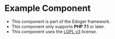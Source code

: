 # Example Component #

- This component is part of the Edoger framework.
- This component only supports **PHP 7.1** or later.
- This component uses the [LGPL v3](https://www.gnu.org/licenses/lgpl-3.0.en.html) license.
